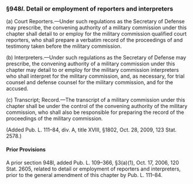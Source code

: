 ### §948*l*. Detail or employment of reporters and interpreters ###

(a) Court Reporters.—Under such regulations as the Secretary of Defense may prescribe, the convening authority of a military commission under this chapter shall detail to or employ for the military commission qualified court reporters, who shall prepare a verbatim record of the proceedings of and testimony taken before the military commission.

(b) Interpreters.—Under such regulations as the Secretary of Defense may prescribe, the convening authority of a military commission under this chapter may detail to or employ for the military commission interpreters who shall interpret for the military commission, and, as necessary, for trial counsel and defense counsel for the military commission, and for the accused.

(c) Transcript; Record.—The transcript of a military commission under this chapter shall be under the control of the convening authority of the military commission, who shall also be responsible for preparing the record of the proceedings of the military commission.

(Added Pub. L. 111–84, div. A, title XVIII, §1802, Oct. 28, 2009, 123 Stat. 2578.)

#### Prior Provisions ####

A prior section 948l, added Pub. L. 109–366, §3(a)(1), Oct. 17, 2006, 120 Stat. 2605, related to detail or employment of reporters and interpreters, prior to the general amendment of this chapter by Pub. L. 111–84.